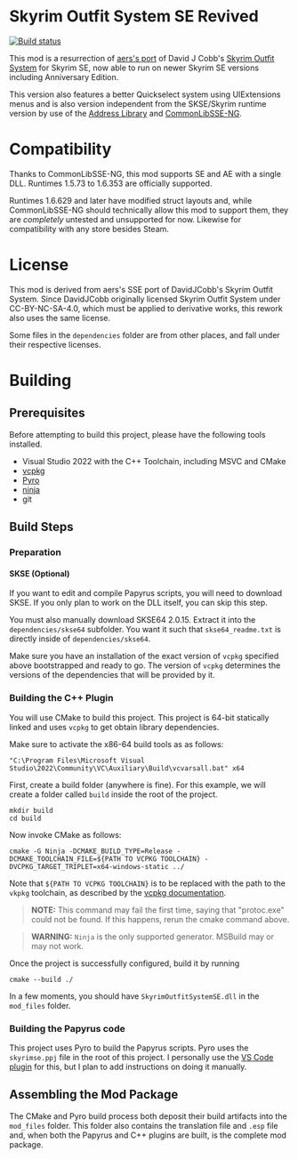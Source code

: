 # Skyrim Outfit System SE Revived

[![Build status](https://ci.appveyor.com/api/projects/status/oxovhnk16gfn9ef3/branch/master?svg=true)](https://ci.appveyor.com/project/thekineticeffect/skyrimoutfitsystemse-mpt1j/branch/master)

This mod is a resurrection of [aers's port](https://github.com/aers/SkyrimOutfitSystemSE) of David J Cobb's [Skyrim Outfit System](https://github.com/DavidJCobb/skyrim-outfit-system) for Skyrim SE, now able to run on newer Skyrim SE versions including Anniversary Edition.

This version also features a better Quickselect system using UIExtensions menus and is also version independent from the SKSE/Skyrim runtime version by use of the [Address Library](https://www.nexusmods.com/skyrimspecialedition/mods/32444) and [CommonLibSSE-NG](https://github.com/CharmedBaryon/CommonLibSSE-NG).

# Compatibility

Thanks to CommonLibSSE-NG, this mod supports SE and AE with a single DLL. Runtimes 1.5.73 to 1.6.353 are officially supported.

Runtimes 1.6.629 and later have modified struct layouts and, while CommonLibSSE-NG should technically allow this mod to support them, they are *completely* untested and unsupported for now. Likewise for compatibility with any store besides Steam.

# License

This mod is derived from aers's SSE port of DavidJCobb's Skyrim Outfit System. Since DavidJCobb originally licensed Skyrim Outfit System under 
CC-BY-NC-SA-4.0, which must be applied to derivative works, this rework also uses the same license.

Some files in the `dependencies` folder are from other places, and fall under their respective licenses.

# Building

## Prerequisites

Before attempting to build this project, please have the following tools installed.

 * Visual Studio 2022 with the C++ Toolchain, including MSVC and CMake
 * [vcpkg](https://github.com/microsoft/vcpkg)
 * [Pyro](https://wiki.fireundubh.com/pyro)
 * [ninja](https://ninja-build.org/)
 * git

## Build Steps

### Preparation

#### SKSE (Optional)

If you want to edit and compile Papyrus scripts, you will need to download SKSE. If you only plan to work on the DLL itself, you can skip this step.

You must also manually download SKSE64 2.0.15. Extract it into the `dependencies/skse64` subfolder. You want it such that `skse64_readme.txt` is directly inside of `dependencies/skse64`.

Make sure you have an installation of the exact version of `vcpkg` specified above bootstrapped and ready to go. The version of `vcpkg` determines the versions of the dependencies that will be provided by it.

### Building the C++ Plugin

You will use CMake to build this project. This project is 64-bit statically linked and uses `vcpkg` to get obtain library dependencies. 

Make sure to activate the x86-64 build tools as as follows:

    "C:\Program Files\Microsoft Visual Studio\2022\Community\VC\Auxiliary\Build\vcvarsall.bat" x64

First, create a build folder (anywhere is fine). For this example, we will create a folder called `build` inside the root of the project.

    mkdir build
    cd build

Now invoke CMake as follows:

    cmake -G Ninja -DCMAKE_BUILD_TYPE=Release -DCMAKE_TOOLCHAIN_FILE=${PATH TO VCPKG TOOLCHAIN} -DVCPKG_TARGET_TRIPLET=x64-windows-static ../

Note that `${PATH TO VCPKG TOOLCHAIN}` is to be replaced with the path to the `vkpkg` toolchain, as described by the [vcpkg documentation](https://vcpkg.io/en/getting-started.html).

> **NOTE:** This command may fail the first time, saying that "protoc.exe" could not be found. If this happens, rerun the cmake command above.

> **WARNING:** `Ninja` is the only supported generator. MSBuild may or may not work.

Once the project is successfully configured, build it by running

    cmake --build ./

In a few moments, you should have `SkyrimOutfitSystemSE.dll` in the `mod_files` folder.

### Building the Papyrus code

This project uses Pyro to build the Papyrus scripts. Pyro uses the `skyrimse.ppj` file in the root of this project. I personally use the [VS Code plugin](https://marketplace.visualstudio.com/items?itemName=joelday.papyrus-lang-vscode) for this, but I plan to add instructions on doing it manually.

## Assembling the Mod Package

The CMake and Pyro build process both deposit their build artifacts into the `mod_files` folder. This folder also contains the translation file and `.esp` file and, when both the Papyrus and C++ plugins are built, is the complete mod package.
